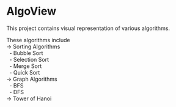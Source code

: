 # AlgoView

This project contains visual representation of various algorithms.  
  
These algorithms include  
-> Sorting Algorithms  
&nbsp;&nbsp;- Bubble Sort  
&nbsp;&nbsp;- Selection Sort  
&nbsp;&nbsp;- Merge Sort  
&nbsp;&nbsp;- Quick Sort  
-> Graph Algorithms  
&nbsp;&nbsp;- BFS  
&nbsp;&nbsp;- DFS  
-> Tower of Hanoi  
